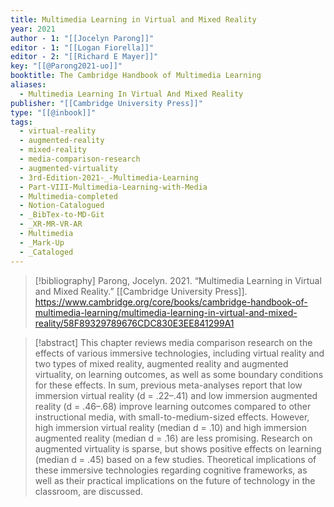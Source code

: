 ```yaml
---
title: Multimedia Learning in Virtual and Mixed Reality
year: 2021
author - 1: "[[Jocelyn Parong]]"
editor - 1: "[[Logan Fiorella]]"
editor - 2: "[[Richard E Mayer]]"
key: "[[@Parong2021-uo]]"
booktitle: The Cambridge Handbook of Multimedia Learning
aliases:
  - Multimedia Learning In Virtual And Mixed Reality
publisher: "[[Cambridge University Press]]"
type: "[[@inbook]]"
tags:
  - virtual-reality
  - augmented-reality
  - mixed-reality
  - media-comparison-research
  - augmented-virtuality
  - 3rd-Edition-2021-_-Multimedia-Learning
  - Part-VIII-Multimedia-Learning-with-Media
  - Multimedia-completed
  - Notion-Catalogued
  - _BibTex-to-MD-Git
  - _XR-MR-VR-AR
  - Multimedia
  - _Mark-Up
  - _Cataloged
---
```


> [!bibliography]
> Parong, Jocelyn. 2021. “Multimedia Learning in Virtual and Mixed Reality.” [[Cambridge University Press]]. https://www.cambridge.org/core/books/cambridge-handbook-of-multimedia-learning/multimedia-learning-in-virtual-and-mixed-reality/58F89329789676CDC830E3EE841299A1

> [!abstract]
> This chapter reviews media comparison research on the effects of various immersive technologies, including virtual reality and two types of mixed reality, augmented reality and augmented virtuality, on learning outcomes, as well as some boundary conditions for these effects. In sum, previous meta-analyses report that low immersion virtual reality (d = .22–.41) and low immersion augmented reality (d = .46–.68) improve learning outcomes compared to other instructional media, with small-to-medium-sized effects. However, high immersion virtual reality (median d = .10) and high immersion augmented reality (median d = .16) are less promising. Research on augmented virtuality is sparse, but shows positive effects on learning (median d = .45) based on a few studies. Theoretical implications of these immersive technologies regarding cognitive frameworks, as well as their practical implications on the future of technology in the classroom, are discussed.